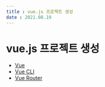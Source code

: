 ```yaml
---
title : vue.js 프로젝트 생성  
date : 2021.08.19  
---
```


# vue.js 프로젝트 생성

* [Vue](https://v3.ko.vuejs.org/guide/installation.html)
* [Vue CLI](https://cli.vuejs.org/guide/creating-a-project.html#vue-create)
* [Vue Router](https://router.vuejs.org/installation.html#vue-cli)
